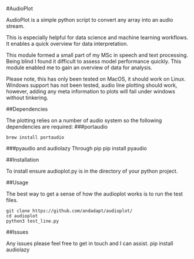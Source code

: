 #AudioPlot

AudioPlot is a simple python script to convert any array into an audio stream.

This is especially helpful for data science and machine learning workflows. It enables a quick overview for data interpretation.

This module formed a small part of my MSc in speech and text processing. Being blind I found it difficult to assess model performance quickly. This module enabled me to gain an overview of data for analysis.

Please note, this has only been tested on MacOS, it should work on Linux. Windows support has not been tested, audio line plotting should work, however, adding any meta information to plots will fail under windows without tinkering.

##Dependencies

The plotting relies on a number of audio system so the following dependencies are required:
###portaudio

    brew install portaudio

###pyaudio and audiolazy
Through pip
    pip install pyaudio
	
##Installation
	
To install ensure audioplot.py is in the directory of your python project.
	
##Usage
	
The best way to get a sense of how the audioplot works is to run the test files.
	
    git clone https://github.com/andadapt/audioplot/
	cd audioplot
	python3 test_line.py
	
##Issues

Any issues please feel free to get in touch and I can assist.
    pip install audiolazy	

